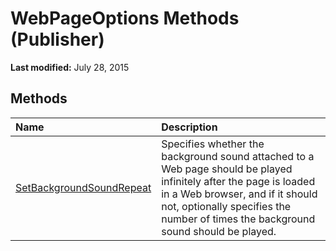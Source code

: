 
# WebPageOptions Methods (Publisher)

 **Last modified:** July 28, 2015


## Methods



|**Name**|**Description**|
|:-----|:-----|
| [SetBackgroundSoundRepeat](a699fa92-a36a-6722-431d-a0ce8413cfcf.md)|Specifies whether the background sound attached to a Web page should be played infinitely after the page is loaded in a Web browser, and if it should not, optionally specifies the number of times the background sound should be played.|
